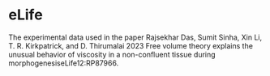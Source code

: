 # eLife
The experimental data used in the paper Rajsekhar Das, Sumit Sinha, Xin Li, T. R. Kirkpatrick, and D. Thirumalai 2023 Free volume theory explains the unusual behavior of viscosity in a non-confluent tissue during morphogenesiseLife12:RP87966.

